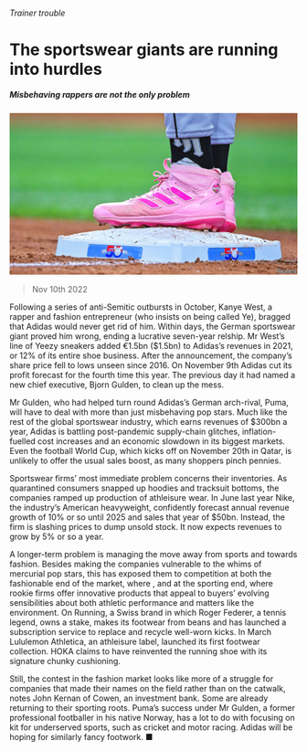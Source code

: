 ###### Trainer trouble

# The sportswear giants are running into hurdles 

##### Misbehaving rappers are not the only problem 

![image](images/20221112_WBP001.jpg) 

> Nov 10th 2022 

Following a series of anti-Semitic outbursts in October, Kanye West, a rapper and fashion entrepreneur (who insists on being called Ye), bragged that Adidas would never get rid of him. Within days, the German sportswear giant proved him wrong, ending a lucrative seven-year relship. Mr West’s line of Yeezy sneakers added €1.5bn ($1.5bn) to Adidas’s revenues in 2021, or 12% of its entire shoe business. After the announcement, the company’s share price fell to lows unseen since 2016. On November 9th Adidas cut its profit forecast for the fourth time this year. The previous day it had named a new chief executive, Bjorn Gulden, to clean up the mess.

Mr Gulden, who had helped turn round Adidas’s German arch-rival, Puma, will have to deal with more than just misbehaving pop stars. Much like the rest of the global sportswear industry, which earns revenues of $300bn a year, Adidas is battling post-pandemic supply-chain glitches, inflation-fuelled cost increases and an economic slowdown in its biggest markets. Even the football World Cup, which kicks off on November 20th in Qatar, is unlikely to offer the usual sales boost, as many shoppers pinch pennies.

Sportswear firms’ most immediate problem concerns their inventories. As quarantined consumers snapped up hoodies and tracksuit bottoms, the companies ramped up production of athleisure wear. In June last year Nike, the industry’s American heavyweight, confidently forecast annual revenue growth of 10% or so until 2025 and sales that year of $50bn. Instead, the firm is slashing prices to dump unsold stock. It now expects revenues to grow by 5% or so a year.

A longer-term problem is managing the move away from sports and towards fashion. Besides making the companies vulnerable to the whims of mercurial pop stars, this has exposed them to competition at both the fashionable end of the market, where , and at the sporting end, where rookie firms offer innovative products that appeal to buyers’ evolving sensibilities about both athletic performance and matters like the environment. On Running, a Swiss brand in which Roger Federer, a tennis legend, owns a stake, makes its footwear from beans and has launched a subscription service to replace and recycle well-worn kicks. In March Lululemon Athletica, an athleisure label, launched its first footwear collection. HOKA claims to have reinvented the running shoe with its signature chunky cushioning.

Still, the contest in the fashion market looks like more of a struggle for companies that made their names on the field rather than on the catwalk, notes John Kernan of Cowen, an investment bank. Some are already returning to their sporting roots. Puma’s success under Mr Gulden, a former professional footballer in his native Norway, has a lot to do with focusing on kit for underserved sports, such as cricket and motor racing. Adidas will be hoping for similarly fancy footwork. ■


